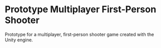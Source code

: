 # Prototype Multiplayer First-Person Shooter

Prototype for a multiplayer, first-person shooter game created with the Unity engine. 
